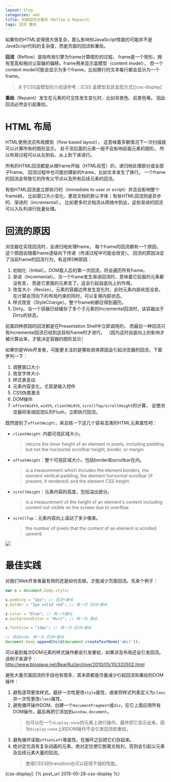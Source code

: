 ```yaml
---
layout: blog
categories: web
title: 页面回流与重绘（Reflow & Repaint）
tags: 回流 重绘
---
```


如果你的HTML变得很大很复杂，那么影响你JavaScript性能的可能并不是JavaScript代码的复杂度，而是页面的回流和重绘。

**回流**（Reflow）是指布局引擎为frame计算图形的过程。
frame是一个矩形，拥有宽高和相对父容器的偏移。frame用来显示盒模型（content model），
但一个content model可能会显示为多个frame，比如换行的文本每行都会显示为一个frame。

> 关于CSS盒模型的介绍请参考：[CSS 盒模型及其呈现方式][css-display]

**重绘**（Repaint）发生在元素的可见性发生变化时，比如背景色、前景色等。
因此回流必然会引起重绘。

<!--more-->

# HTML 布局

HTML使用流式布局模型（flow based layout），
这意味着多数情况下一次扫描就可以计算所有的图形显示。
处于流后面的元素一般不会影响前面元素的图形，
所以布局过程可以从左到右、从上到下来进行。

所有的HTML回流都是从根frame开始（HTML标签）的，递归地处理部分或全部子frame。
回流过程中也可能创建新的frame，比如文本发生了换行。
一个frame的回流会导致它的所有父节点以及所有后续元素的回流。

有些HTML回流是立即执行的（immediate to user or script）并且会影响整个frame树，
比如窗口大小变化、更改文档的默认字体；有些HTML回流则是异步的、渐进的（incremental），
比如更多的文档流从网络中到达，这些渐进的回流可以入队列进行批量处理。

# 回流的原因

浏览器在实现回流时，会递归地处理frame。 每个frame的回流都有一个原因，
这个原因会随着frame逐级向下传递（传递过程中可能会改变）。
回流的原因决定了当前frame的回流行为，有这样5种原因：

1. 初始化（Initial）。DOM载入后的第一次回流，将会遍历所有frame。
2. 渐进（Incremental）。当一个frame发生渐进回流时，意味着它前面的元素都没有变，
    而是它里面的元素变了。这会引起自底向上的作用。
3. 改变大小（Resize）。元素的容器边界发生变化时，此时元素内部状态没变。
    在计算自顶向下的布局约束的同时，可以复用内部状态。
4. 样式改变（StyleChange）。整个frame树都应得到遍历。
5. Dirty。当一个容器已经缓存了多个子元素的Incremental回流时，该容器出于Dirty的状态。

前面四种原因的回流都是在Presentation Shell中立即调用的，
而最后一种回流只有Incremental回流已经到达目标frame时才进行。
（因为这时自底向上的影响才被计算出来，才能决定容器的图形显示）

如果你是Web开发者，可能更关注的是哪些具体原因会引起浏览器的回流，下面罗列一下：

1. 调整窗口大小
2. 改变字体大小
3. 样式表变动
4. 元素内容变化，尤其是输入控件
5. CSS伪类激活
6. DOM操作
7. `offsetWidth`, `width`, `clientWidth`, `scrollTop/scrollHeight`的计算，
    会使浏览器将渐进回流队列Flush，立即执行回流。

既然提到了`offsetHeight`，来总结一下这几个容易混淆的HTML元素属性吧：

* `clientHeight`: 内部可视区域大小。

    > returns the inner height of an element in pixels, including padding but not the horizontal scrollbar height, border, or margin

* `offsetHeight`：整个可视区域大小，包括border和scrollbar在内。

    > is a measurement which includes the element borders, the element vertical padding, the element horizontal scrollbar (if present, if rendered) and the element CSS height.

* `scrollHeight`：元素内容的高度，包括溢出部分。

    > is a measurement of the height of an element's content including content not visible on the screen due to overflow

* `scrollTop`：元素内容向上滚动了多少像素。

    >  the number of pixels that the content of an element is scrolled upward. 

![][height]

# 最佳实践

对我们Web开发者最有用的还是如何去做，才能减少页面回流。先来个例子：

```javascript
var s = document.body.style; 

s.padding = "2px"; // 回流+重绘
s.border = "1px solid red"; // 再一次 回流+重绘

s.color = "blue"; // 再一次重绘
s.backgroundColor = "#ccc"; // 再一次 重绘

s.fontSize = "14px"; // 再一次 回流+重绘

// 添加node，再一次 回流+重绘
document.body.appendChild(document.createTextNode('abc!'));
```

可以看到每次DOM元素的样式操作都会引发重绘，如果涉及布局还会引发回流。
该例子来源于：http://www.blogjava.net/BearRui/archive/2010/05/10/320502.html

避免大量页面回流的手段也有很多，其本质都是尽量减少引起回流和重绘的DOM操作：

1. 避免逐项更改样式。最好一次性更改`style`属性，或者将样式列表定义为`class`并一次性更改`class`属性。
2. 避免循环操作DOM。创建一个`documentFragment`或`div`，在它上面应用所有DOM操作，最后再把它添加到`window.document`。
    > 也可以在一个`display:none`的元素上进行操作，最终把它显示出来。因为`display:none`上的DOM操作不会引发回流和重绘。
3. 避免循环读取`offsetLeft`等属性。在循环之前把它们存起来。
4. 绝对定位具有复杂动画的元素。绝对定位使它脱离文档刘，否则会引起父元素及后续元素大量的回流。
    > 使用CSS3的transition也可以获得不错的性能。

[height]: /assets/img/blog/css/height.png
[css-display]: {% post_url 2015-05-28-css-display %}

